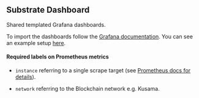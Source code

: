 ## Substrate Dashboard

Shared templated Grafana dashboards.

To import the dashboards follow the [Grafana
documentation](https://grafana.com/docs/grafana/latest/reference/export_import/).
You can see an example setup [here](../../../.maintain/sentry-node).

#### Required labels on Prometheus metrics

- `instance` referring to a single scrape target (see [Prometheus docs for
  details](https://prometheus.io/docs/concepts/jobs_instances/)).

- `network` referring to the Blockchain network e.g. Kusama.

